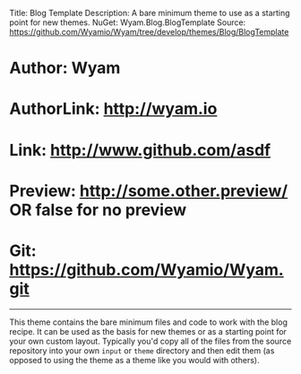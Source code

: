 Title: Blog Template
Description: A bare minimum theme to use as a starting point for new themes.
NuGet: Wyam.Blog.BlogTemplate
Source: https://github.com/Wyamio/Wyam/tree/develop/themes/Blog/BlogTemplate
# Author: Wyam
# AuthorLink: http://wyam.io
# Link: http://www.github.com/asdf
# Preview: http://some.other.preview/ OR false for no preview
# Git: https://github.com/Wyamio/Wyam.git
---
This theme contains the bare minimum files and code to work with the blog recipe. It can be used as the basis for new themes or as a starting point for your own custom layout. Typically you'd copy all of the files from the source repository into your own `input` or `theme` directory and then edit them (as opposed to using the theme as a theme like you would with others).